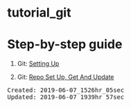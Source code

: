 # tutorial_git
<h1>Step-by-step guide</h1>

1. Git: <a href="https://medium.com/@mikaileliyah/git-setting-up-1a3f5f65b304">Setting Up</a>

2. Git: <a href="https://medium.com/@mikaileliyah/git-repo-set-up-get-and-update-186e17f2dfeb">Repo Set Up, Get And Update</a>


<PRE>
Created: 2019-06-07_1526hr_05sec
Updated: 2019-06-07_1939hr_57sec
</PRE>